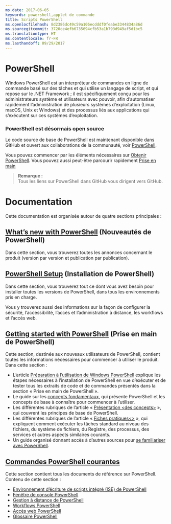 ```yaml
---
ms.date: 2017-06-05
keywords: powershell,applet de commande
title: Scripts PowerShell
ms.openlocfilehash: 8d2386dc49c59a106ecdddf0feabe3344834a86d
ms.sourcegitcommit: 3720ce4efb6735694cfb53a1b793d949af5d1bc5
ms.translationtype: HT
ms.contentlocale: fr-FR
ms.lasthandoff: 09/29/2017
---
```

# <a name="powershell"></a>PowerShell

Windows PowerShell est un interpréteur de commandes en ligne de commande basé sur des tâches et qui utilise un langage de script, et qui repose sur le .NET Framework ; il est spécifiquement conçu pour les administrateurs système et utilisateurs avec pouvoir, afin d’automatiser rapidement l’administration de plusieurs systèmes d’exploitation (Linux, macOS, Unix et Windows) et des processus liés aux applications qui s’exécutent sur ces systèmes d’exploitation.

### <a name="powershell-is-now-open-source"></a>PowerShell est désormais open source

Le code source de base de PowerShell est maintenant disponible dans GitHub et ouvert aux collaborations de la communauté, voir [PowerShell](https://github.com/powershell/powershell).

Vous pouvez commencer par les éléments nécessaires sur [Obtenir PowerShell](https://github.com/PowerShell/PowerShell#get-powershell).
Vous pouvez aussi peut-être parcourir rapidement [Prise en main](https://github.com/PowerShell/PowerShell/blob/master/docs/learning-powershell)

> **Remarque :**  
> Tous les liens sur PowerShell dans GitHub vous dirigent vers GitHub.

# <a name="documentation"></a>Documentation

Cette documentation est organisée autour de quatre sections principales :

## <a name="whats-new-with-powershellwhats-newwhat-s-new-with-powershellmd"></a>[What’s new with PowerShell](whats-new/What-s-New-With-PowerShell.md) (Nouveautés de PowerShell)
Dans cette section, vous trouverez toutes les annonces concernant le produit (version par version et publication par publication).

## <a name="powershell-setupsetupsetup-referencemd"></a>[PowerShell Setup](setup/setup-reference.md) (Installation de PowerShell)
Dans cette section, vous trouverez tout ce dont vous avez besoin pour installer toutes les versions de PowerShell, dans tous les environnements pris en charge.  

Vous y trouverez aussi des informations sur la façon de configurer la sécurité, l’accessibilité, l’accès et l’administration à distance, les workflows et l’accès web.

## <a name="getting-started-with-powershellgetting-startedgetting-started-with-windows-powershellmd"></a>[Getting started with PowerShell](getting-started/Getting-Started-with-Windows-PowerShell.md) (Prise en main de PowerShell)
Cette section, destinée aux nouveaux utilisateurs de PowerShell, contient toutes les informations nécessaires pour commencer à utiliser le produit.  
Dans cette section :
- L’article [Préparation à l’utilisation de Windows PowerShell](getting-started/Getting-Ready-to-Use-Windows-PowerShell.md) explique les étapes nécessaires à l’installation de PowerShell en vue d’exécuter et de tester tous les extraits de code et de commandes présentés dans la section « Prise en main de PowerShell ».
- Le guide sur les [concepts fondamentaux](getting-started/fundamental-concepts.md), qui présente PowerShell et les concepts de base à connaître pour commencer à l’utiliser.
- Les différentes rubriques de l’article « [Présentation &lt;des concepts&gt;](getting-started/understanding-concepts-reference.md) », qui couvrent les principes de base de PowerShell.
- Les différentes rubriques de l’article « [Fiches pratiques&lt;&gt;](getting-started/cookbooks/basic-cookbooks-reference.md) », qui expliquent comment exécuter les tâches standard au niveau des fichiers, du système de fichiers, du Registre, des processus, des services et autres aspects similaires courants.
- Un guide organisé donnant accès à d’autres sources pour [se familiariser avec PowerShell](getting-started/more-powershell-learning.md).

## <a name="common-powershellcore-powershellcore-powershellmd"></a>[Commandes PowerShell courantes](core-powershell/core-powershell.md)
Cette section contient tous les documents de référence sur PowerShell.  
Contenu de cette section :
- [Environnement d’écriture de scripts intégré \(ISE\) de PowerShell](core-powershell/ise-guide.md)
- [Fenêtre de console PowerShell](core-powershell/console-guide.md)
- [Gestion à distance de PowerShell](core-powershell/Running-Remote-Commands.md)
- [Workflows PowerShell](core-powershell/workflows-guide.md)
- [Accès web PowerShell](core-powershell/web-access.md)
- [Glossaire PowerShell](Windows-PowerShell-Glossary.md)

